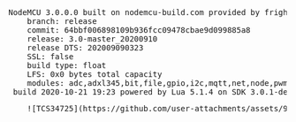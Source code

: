 <pre>
NodeMCU 3.0.0.0 built on nodemcu-build.com provided by frightanic.com
	branch: release
	commit: 64bbf006898109b936fcc09478cbae9d099885a8
	release: 3.0-master_20200910
	release DTS: 202009090323
	SSL: false
	build type: float
	LFS: 0x0 bytes total capacity
	modules: adc,adxl345,bit,file,gpio,i2c,mqtt,net,node,pwm,tcs34725,tmr,uart,wifi
 build 2020-10-21 19:23 powered by Lua 5.1.4 on SDK 3.0.1-dev(fce080e)
<pre>
	![TCS34725](https://github.com/user-attachments/assets/91bcd941-b4bc-4553-ab5e-7f15fdafc5f7)
